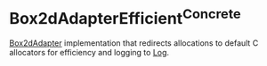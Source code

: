 # Box2dAdapterEfficient<sup>Concrete</sup>

[Box2dAdapter](../Box2dAdapter/README.md) implementation that redirects allocations to default C allocators for 
efficiency and logging to [Log](../Log/README.md).
